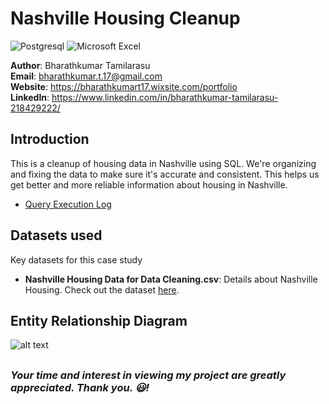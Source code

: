 # Nashville Housing Cleanup

![Postgresql](https://img.shields.io/badge/PostgreSQL-316192?style=for-the-badge&logo=postgresql&logoColor=white)
![Microsoft Excel](https://img.shields.io/badge/Microsoft_Excel-217346?style=for-the-badge&logo=microsoft-excel&logoColor=white)

**Author**: Bharathkumar Tamilarasu <br />
**Email**: bharathkumar.t.17@gmail.com <br />
**Website**: https://bharathkumart17.wixsite.com/portfolio <br />
**LinkedIn**: https://www.linkedin.com/in/bharathkumar-tamilarasu-218429222/  <br />

## Introduction
This is a cleanup of housing data in Nashville using SQL. We're organizing and fixing the data to make sure it's accurate and consistent. This helps us get better and more reliable information about housing in Nashville.

* [Query Execution Log](https://github.com/Bharathkumar-Tamilarasu/Nashville-Housing-Cleanup_SQL/blob/main/Query%20Execution%20Log.md)

## Datasets used
Key datasets for this case study
- <strong>Nashville Housing Data for Data Cleaning.csv</strong>: Details about Nashville Housing. Check out the dataset [here](https://github.com/Bharathkumar-Tamilarasu/Nashville-Housing-Cleanup_SQL/blob/main/Nashville%20Housing%20Data%20for%20Data%20Cleaning.csv).


## Entity Relationship Diagram
![alt text](https://github.com/Bharathkumar-Tamilarasu/Nashville-Housing-Cleanup_SQL/blob/main/ERD.png)
##
### *Your time and interest in viewing my project are greatly appreciated. Thank you. 😃!*
